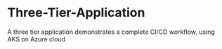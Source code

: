 # Three-Tier-Application
A three tier application demonstrates a complete CI/CD workflow, using AKS on Azure cloud
